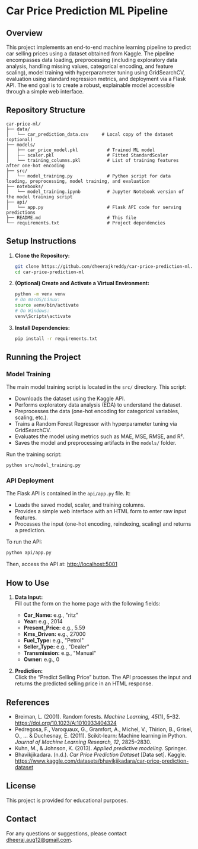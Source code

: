 # Car Price Prediction ML Pipeline

## Overview

This project implements an end-to-end machine learning pipeline to predict car selling prices using a dataset obtained from Kaggle. The pipeline encompasses data loading, preprocessing (including exploratory data analysis, handling missing values, categorical encoding, and feature scaling), model training with hyperparameter tuning using GridSearchCV, evaluation using standard regression metrics, and deployment via a Flask API. The end goal is to create a robust, explainable model accessible through a simple web interface.

## Repository Structure

```
car-price-ml/
├── data/                 
│   └── car_prediction_data.csv     # Local copy of the dataset (optional)
├── models/               
│   ├── car_price_model.pkl           # Trained ML model
│   ├── scaler.pkl                    # Fitted StandardScaler
│   └── training_columns.pkl          # List of training features after one-hot encoding
├── src/                  
│   └── model_training.py             # Python script for data loading, preprocessing, model training, and evaluation
├── notebooks/            
│   └── model_training.ipynb          # Jupyter Notebook version of the model training script
├── api/                  
│   └── app.py                        # Flask API code for serving predictions
├── README.md                         # This file
└── requirements.txt                  # Project dependencies
```

## Setup Instructions

1. **Clone the Repository:**

   ```bash
   git clone https://github.com/dheerajkreddy/car-price-prediction-ml.git
   cd car-price-prediction-ml
   ```

2. **(Optional) Create and Activate a Virtual Environment:**

   ```bash
   python -m venv venv
   # On macOS/Linux:
   source venv/bin/activate
   # On Windows:
   venv\Scripts\activate
   ```

3. **Install Dependencies:**

   ```bash
   pip install -r requirements.txt
   ```

## Running the Project

### Model Training

The main model training script is located in the `src/` directory. This script:

- Downloads the dataset using the Kaggle API.
- Performs exploratory data analysis (EDA) to understand the dataset.
- Preprocesses the data (one-hot encoding for categorical variables, scaling, etc.).
- Trains a Random Forest Regressor with hyperparameter tuning via GridSearchCV.
- Evaluates the model using metrics such as MAE, MSE, RMSE, and R².
- Saves the model and preprocessing artifacts in the `models/` folder.

Run the training script:

```bash
python src/model_training.py
```

### API Deployment

The Flask API is contained in the `api/app.py` file. It:

- Loads the saved model, scaler, and training columns.
- Provides a simple web interface with an HTML form to enter raw input features.
- Processes the input (one-hot encoding, reindexing, scaling) and returns a prediction.

To run the API:

```bash
python api/app.py
```

Then, access the API at: [http://localhost:5001](http://localhost:5001)

## How to Use

1. **Data Input:**  
   Fill out the form on the home page with the following fields:
   - **Car_Name:** e.g., "ritz"
   - **Year:** e.g., 2014
   - **Present_Price:** e.g., 5.59
   - **Kms_Driven:** e.g., 27000
   - **Fuel_Type:** e.g., "Petrol"
   - **Seller_Type:** e.g., "Dealer"
   - **Transmission:** e.g., "Manual"
   - **Owner:** e.g., 0

2. **Prediction:**  
   Click the “Predict Selling Price” button. The API processes the input and returns the predicted selling price in an HTML response.

## References

- Breiman, L. (2001). Random forests. *Machine Learning, 45*(1), 5–32. https://doi.org/10.1023/A:1010933404324
- Pedregosa, F., Varoquaux, G., Gramfort, A., Michel, V., Thirion, B., Grisel, O., ... & Duchesnay, É. (2011). Scikit-learn: Machine learning in Python. *Journal of Machine Learning Research, 12*, 2825–2830.
- Kuhn, M., & Johnson, K. (2013). *Applied predictive modeling*. Springer.
- Bhavikjikadara. (n.d.). *Car Price Prediction Dataset* [Data set]. Kaggle. https://www.kaggle.com/datasets/bhavikjikadara/car-price-prediction-dataset

## License

This project is provided for educational purposes.

## Contact

For any questions or suggestions, please contact dheeraj.aug12@gmail.com.